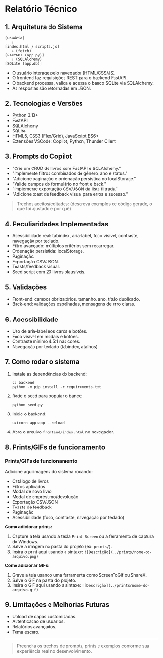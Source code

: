 # Relatório Técnico

## 1. Arquitetura do Sistema

```
[Usuário]
   ↓
[index.html / scripts.js]
   ↓ (fetch)
[FastAPI (app.py)]
   ↓ (SQLAlchemy)
[SQLite (app.db)]
```

- O usuário interage pelo navegador (HTML/CSS/JS).
- O frontend faz requisições REST para o backend FastAPI.
- O backend processa, valida e acessa o banco SQLite via SQLAlchemy.
- As respostas são retornadas em JSON.

## 2. Tecnologias e Versões

- Python 3.13+
- FastAPI
- SQLAlchemy
- SQLite
- HTML5, CSS3 (Flex/Grid), JavaScript ES6+
- Extensões VSCode: Copilot, Python, Thunder Client

## 3. Prompts do Copilot

- "Crie um CRUD de livros com FastAPI e SQLAlchemy."
- "Implemente filtros combinados de gênero, ano e status."
- "Adicione paginação e ordenação persistida no localStorage."
- "Valide campos do formulário no front e back."
- "Implemente exportação CSV/JSON da lista filtrada."
- "Adicione toast de feedback visual para erros e sucesso."

> Trechos aceitos/editados: (descreva exemplos de código gerado, o que foi ajustado e por quê)

## 4. Peculiaridades Implementadas

- Acessibilidade real: tabindex, aria-label, foco visível, contraste, navegação por teclado.
- Filtro avançado: múltiplos critérios sem recarregar.
- Ordenação persistida: localStorage.
- Paginação.
- Exportação CSV/JSON.
- Toasts/feedback visual.
- Seed script com 20 livros plausíveis.

## 5. Validações

- Front-end: campos obrigatórios, tamanho, ano, título duplicado.
- Back-end: validações espelhadas, mensagens de erro claras.

## 6. Acessibilidade

- Uso de aria-label nos cards e botões.
- Foco visível em modais e botões.
- Contraste mínimo 4.5:1 nas cores.
- Navegação por teclado (tabindex, atalhos).

## 7. Como rodar o sistema

1. Instale as dependências do backend:
   ```
   cd backend
   python -m pip install -r requirements.txt
   ```
2. Rode o seed para popular o banco:
   ```
   python seed.py
   ```
3. Inicie o backend:
   ```
   uvicorn app:app --reload
   ```
4. Abra o arquivo `frontend/index.html` no navegador.

## 8. Prints/GIFs de funcionamento

### Prints/GIFs de funcionamento

Adicione aqui imagens do sistema rodando:

- Catálogo de livros
- Filtros aplicados
- Modal de novo livro
- Modal de empréstimo/devolução
- Exportação CSV/JSON
- Toasts de feedback
- Paginação
- Acessibilidade (foco, contraste, navegação por teclado)

**Como adicionar prints:**
1. Capture a tela usando a tecla `Print Screen` ou a ferramenta de captura do Windows.
2. Salve a imagem na pasta do projeto (ex: `prints/`).
3. Insira o print aqui usando a sintaxe:
   `![Descrição](../prints/nome-do-arquivo.png)`

**Como adicionar GIFs:**
1. Grave a tela usando uma ferramenta como ScreenToGif ou ShareX.
2. Salve o GIF na pasta do projeto.
3. Insira o GIF aqui usando a sintaxe:
   `![Descrição](../prints/nome-do-arquivo.gif)`

## 9. Limitações e Melhorias Futuras

- Upload de capas customizadas.
- Autenticação de usuários.
- Relatórios avançados.
- Tema escuro.

---

> Preencha os trechos de prompts, prints e exemplos conforme sua experiência real no desenvolvimento.

